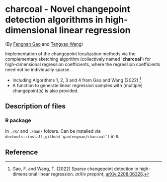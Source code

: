 # charcoal - Novel changepoint detection algorithms in high-dimensional linear regression

(By [Fengnan Gao](https://gaofn.xyz/ "Fengnan's Homepage") and [Tengyao
Wang](https://personal.lse.ac.uk/wangt60/ "Tengyao's Homepage"))

Implementation of the changepoint localization methods via the complementary sketching algorithm (collectively named '**charcoal**') for high-dimensional regression coefficients, where the regression coefficients need not be individually sparse.

* Including Algorithms 1, 2, 3 and 4 from Gao and Wang (2022).[^1]  
* A function to generate linear regression samples with (multiple) changepoint(s) is also provided.

## Description of files

### R package

In `./R/` and `./man/` folders. Can be installed via `devtools::install_github('gaofengnan/charcoal')` in `R`.

## Reference

[^1]: Gao, F. and Wang, T. (2022) Sparse changepoint detection in 
high-dimensional linear regression. *arXiv preprint*, [arXiv:2208.06326](https://arxiv.org/abs/2208.06326).
